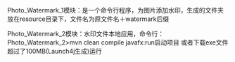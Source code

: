 Photo_Watermark_1模块：是一个命令行程序，为图片添加水印，生成的文件夹放在resource目录下，文件名为原文件名＋watermark后缀

Photo_Watermark_2模块：水印文件本地应用，命令行：Photo_Watermark_2>mvn clean compile javafx:run启动项目
或者下载exe文件超过了100MB(Launch4j生成)运行